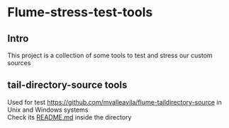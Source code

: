 # Flume-stress-test-tools

## Intro
This project is a collection of some tools to test and stress our custom sources

## tail-directory-source tools
Used for test https://github.com/mvalleavila/flume-taildirectory-source in Unix and Windows systems  
Check its [README.md](https://github.com/mvalleavila/flume-stress-test-tools/blob/master/tail-directory-source/Unix/README.md) inside the directory

